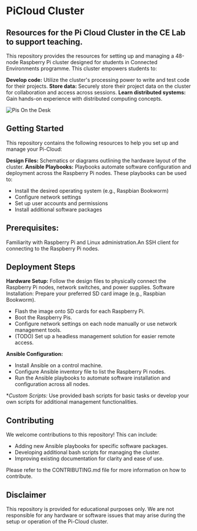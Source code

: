 # PiCloud Cluster
## Resources for the Pi Cloud Cluster in the CE Lab to support teaching. 

This repository provides the resources for setting up and managing a 48-node Raspberry Pi cluster designed for students in Connected Environments programme. This cluster empowers students to:

**Develop code:** Utilize the cluster's processing power to write and test code for their projects.
**Store data:** Securely store their project data on the cluster for collaboration and access across sessions.
**Learn distributed systems:** Gain hands-on experience with distributed computing concepts.

![Pis On the Desk](./images/pis-poe-on-desk.png)

## Getting Started
This repository contains the following resources to help you set up and manage your Pi-Cloud:

**Design Files:** Schematics or diagrams outlining the hardware layout of the cluster.
**Ansible Playbooks:** Playbooks automate software configuration and deployment across the Raspberry Pi nodes. These playbooks can be used to:
   - Install the desired operating system (e.g., Raspbian Bookworm)
   - Configure network settings
   - Set up user accounts and permissions
   - Install additional software packages

## Prerequisites:

Familiarity with Raspberry Pi and Linux administration.An SSH client for connecting to the Raspberry Pi nodes.

## Deployment Steps

**Hardware Setup:** Follow the design files to physically connect the Raspberry Pi nodes, network switches, and power supplies.
Software Installation: Prepare your preferred SD card image (e.g., Raspbian Bookworm).
 - Flash the image onto SD cards for each Raspberry Pi.
 - Boot the Raspberry Pis.
 - Configure network settings on each node manually or use network management tools.
 - (TODO) Set up a headless management solution for easier remote access.

**Ansible Configuration:**
- Install Ansible on a control machine.
- Configure Ansible inventory file to list the Raspberry Pi nodes.
- Run the Ansible playbooks to automate software installation and configuration across all nodes.

**Custom Scripts:* Use provided bash scripts for basic tasks or develop your own scripts for additional management functionalities.

## Contributing
We welcome contributions to this repository! This can include:

  - Adding new Ansible playbooks for specific software packages.
  - Developing additional bash scripts for managing the cluster.
  - Improving existing documentation for clarity and ease of use.

Please refer to the CONTRIBUTING.md file for more information on how to contribute.

## Disclaimer
This repository is provided for educational purposes only. We are not responsible for any hardware or software issues that may arise during the setup or operation of the Pi-Cloud cluster.
